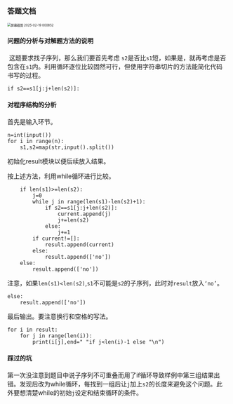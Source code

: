 ### 答题文档

<img src="C:\Users\86177\Desktop\屏幕截图 2025-02-19 000852.jpg" alt="屏幕截图 2025-02-19 000852" style="zoom:50%;" />

#### 问题的分析与对解题方法的说明

​    这题要求找子序列，那么我们要首先考虑 `s2`是否比`s1`短，如果是，就再考虑是否包含在`s1`内。利用循环逐位比较固然可行，但使用字符串切片的方法能简化代码书写的过程。

```
if s2==s1[j:j+len(s2)]:
```

#### 对程序结构的分析

首先是输入环节。

```
n=int(input())
for i in range(n):
    s1,s2=map(str,input().split())
```

初始化result模块以便后续放入结果。

按上述方法，利用while循环进行比较。

```
    if len(s1)>=len(s2):
        j=0
        while j in range(len(s1)-len(s2)+1):
            if s2==s1[j:j+len(s2)]:
                current.append(j)
                j+=len(s2)
            else:
                j+=1
        if current!=[]:
            result.append(current)
        else:
            result.append(['no'])
    else:
        result.append(['no'])
```

注意，如果`len(s1)<len(s2)`,`s1`不可能是`s2`的子序列，此时对`result`放入`‘no’`。

```
else:
    result.append(['no'])
```

最后输出。要注意换行和空格的写法。

```
for i in result:
    for j in range(len(i)):
        print(i[j],end=" "if j<len(i)-1 else "\n")
```

#### 踩过的坑

第一次没注意到题目中说子序列不可重叠而用了if循环导致样例中第三组结果出错。发现后改为while循环，每找到一组后让`j`加上`s2`的长度来避免这个问题。此外要想清楚while的初始`j`设定和结束循环的条件。